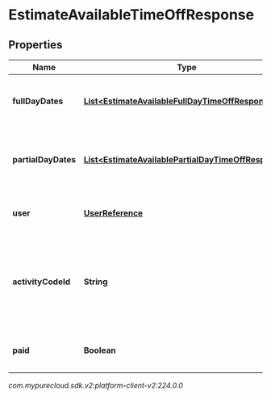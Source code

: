 # EstimateAvailableTimeOffResponse


## Properties

| Name | Type | Description | Notes |
| ------------ | ------------- | ------------- | ------------- |
| **fullDayDates** | [**List&lt;EstimateAvailableFullDayTimeOffResponse&gt;**](EstimateAvailableFullDayTimeOffResponse) | Full day dates. partialDayDates must be empty if this field is populated |  [optional] |
| **partialDayDates** | [**List&lt;EstimateAvailablePartialDayTimeOffResponse&gt;**](EstimateAvailablePartialDayTimeOffResponse) | Partial day dates. fullDayDates must be empty if this field is populated |  [optional] |
| **user** | [**UserReference**](UserReference) | The user to whom the time off request belongs |  |
| **activityCodeId** | **String** | The ID of the activity code associated with the time off request. Activity code must be of the TimeOff category |  |
| **paid** | **Boolean** | Whether this estimate is for a paid time off request |  |




_com.mypurecloud.sdk.v2:platform-client-v2:224.0.0_
